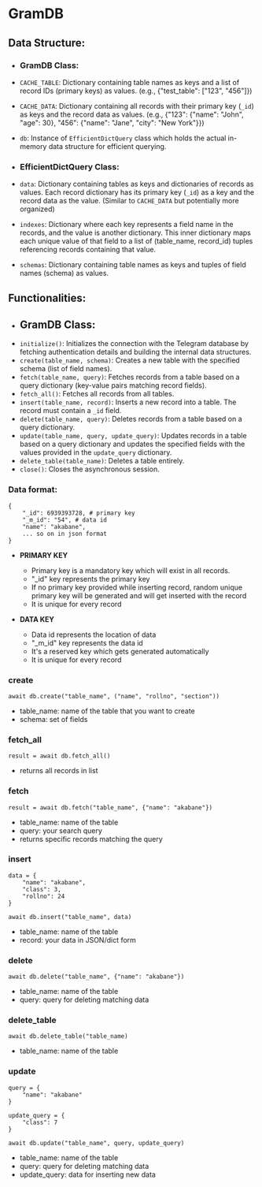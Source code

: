 # GramDB


## Data Structure:

- ### GramDB Class:
- `CACHE_TABLE`: Dictionary containing table names as keys and a list of record IDs (primary keys) as values. (e.g., {"test_table": ["123", "456"]})
- `CACHE_DATA`: Dictionary containing all records with their primary key (`_id`) as keys and the record data as values. (e.g., {"123": {"name": "John", "age": 30}, "456": {"name": "Jane", "city": "New York"}})
- `db`: Instance of `EfficientDictQuery` class which holds the actual in-memory data structure for efficient querying.


- ### EfficientDictQuery Class:
- `data`: Dictionary containing tables as keys and dictionaries of records as values. Each record dictionary has its primary key (`_id`) as a key and the record data as the value. (Similar to `CACHE_DATA` but potentially more organized)
- `indexes`: Dictionary where each key represents a field name in the records, and the value is another dictionary. This inner dictionary maps each unique value of that field to a list of (table_name, record_id) tuples referencing records containing that value.
- `schemas`: Dictionary containing table names as keys and tuples of field names (schema) as values.


## Functionalities:
- ## GramDB Class:
- `initialize()`: Initializes the connection with the Telegram database by fetching authentication details and building the internal data structures.
- `create(table_name, schema)`: Creates a new table with the specified schema (list of field names).
- `fetch(table_name, query)`: Fetches records from a table based on a query dictionary (key-value pairs matching record fields).
- `fetch_all()`: Fetches all records from all tables.
- `insert(table_name, record)`: Inserts a new record into a table. The record must contain a `_id` field.
- `delete(table_name, query)`: Deletes records from a table based on a query dictionary.
- `update(table_name, query, update_query)`: Updates records in a table based on a query dictionary and updates the specified fields with the values provided in the `update_query` dictionary.
- `delete_table(table_name)`: Deletes a table entirely.
- `close()`: Closes the asynchronous session.

### Data format:
```
{
    "_id": 6939393728, # primary key
    "_m_id": "54", # data id
    "name": "akabane",
    ... so on in json format
}
```
- **PRIMARY KEY**
  - Primary key is a mandatory key which will exist in all records.
  - "_id" key represents the primary key
  - If no primary key provided while inserting record, random unique primary key will be generated and will get inserted with the record
  - It is unique for every record

- **DATA KEY**
  - Data id represents the location of data
  - "_m_id" key represents the data id
  - It's a reserved key which gets generated automatically
  - It is unique for every record


### create
```
await db.create("table_name", ("name", "rollno", "section"))
```
- table_name: name of the table that you want to create
- schema: set of fields


### fetch_all
```
result = await db.fetch_all()
```
- returns all records in list


### fetch
```
result = await db.fetch("table_name", {"name": "akabane"})
```
- table_name: name of the table
- query: your search query
- returns specific records matching the query


### insert
```
data = {
    "name": "akabane",
    "class": 3,
    "rollno": 24
}

await db.insert("table_name", data)
```
- table_name: name of the table
- record: your data in JSON/dict form


### delete
```
await db.delete("table_name", {"name": "akabane"})
```
- table_name: name of the table
- query: query for deleting matching data


### delete_table
```
await db.delete_table("table_name)
```
- table_name: name of the table


### update
```
query = {
    "name": "akabane"
}

update_query = {
    "class": 7
}

await db.update("table_name", query, update_query)
```
- table_name: name of the table
- query: query for deleting matching data
- update_query: data for inserting new data 


